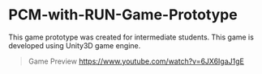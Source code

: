 # PCM-with-RUN-Game-Prototype
This game prototype was created for intermediate students. This game is developed using Unity3D game engine.

>Game Preview
https://www.youtube.com/watch?v=6JX6IgaJ1gE
